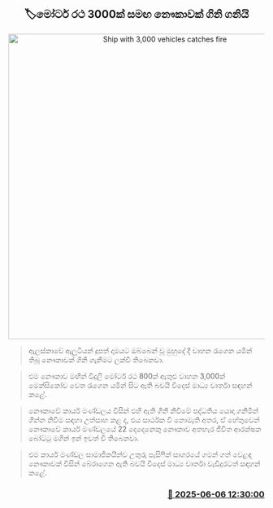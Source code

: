<p align='center'><b><h2 align='center' title='Ship with 3,000 vehicles catches fire'>🏷මෝටර් රථ 3000ක් සමඟ නෞකාවක් ගිනි ගනියි</h2></b></p>
<p align='center'><img src='https://helakuru.sgp1.cdn.digitaloceanspaces.com/esana/images/lib/vehicale-3000.jpg' width='600' alt='Ship with 3,000 vehicles catches fire'></p>

> ඇලස්කාවේ ඇලූටියන් දූපත් දාමයට ඔබ්බෙන් වූ මුහුදේ දී වාහන රැගෙන යමින් තිබූ නෞකාවක් ගිනි ගැනීමට ලක්වී තිබෙනවා.

> එම නෞකාව මඟින් විදුලි මෝටර් රථ 800ක් ඇතුළු වාහන 3,000ක් මෙක්සිකෝව වෙත රැගෙන යමින් සිට ඇති බවයි විදෙස් මාධ්‍ය වාර්තා සඳහන් කළේ.

> නෞකාවේ කාර්ය මණ්ඩලය විසින් එහි ඇති ගිනි නිවීමේ පද්ධතිය යොදා ගනිමින් ගින්න නිවීම සඳහා උත්සාහ කළ ද, එය සාර්ථක වී නොමැති අතර, ඒ හේතුවෙන් නෞකාවේ කාර්ය මණ්ඩලයේ 22 දෙදෙනෙකු නෞකාව අතහැර ජීවිත ආරක්ෂක බෝට්ටු මගින් ඉන් ඉවත් වී තිබෙනවා.

> එම කාර්ය මණ්ඩල සාමාජිකයින්ව උතුරු පැසිෆික් සාගරයේ ගමන් ගත් වෙළඳ නෞකාවක් විසින් බේරාගෙන ඇති බවයි විදෙස් මාධ්‍ය වාර්තා වැඩිදුරටත් සඳහන් කළේ.



<h3 align='right'><a href='https://www.helakuru.lk/esana/p/110774/'>📅 2025-06-06 12:30:00</a></h3>
